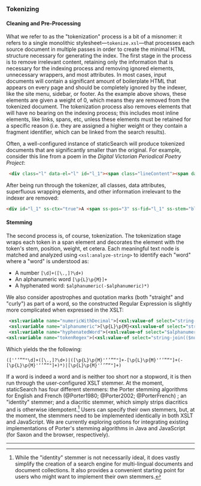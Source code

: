 ### Tokenizing

#### Cleaning and Pre-Processing

What we refer to as the "tokenization" process is a bit of a misnomer: it refers to a single monolithic stylesheet—`tokenize.xsl`—that processes each source document in multiple passes in order to create the minimal HTML structure necessary for generating the index.  The first stage in the process is to remove irrelevant content, retaining only the information that is necessary for the indexing process and removing ignored elements, unnecessary wrappers, and most attributes. In most cases, input documents will contain a significant amount of boilerplate HTML that appears on every page and should be completely ignored by the indexer, like the site menu, sidebar, or footer. As the example above shows, these elements are given a weight of 0, which means they are removed from the tokenized document. The tokenization process also removes elements that will have no bearing on the indexing process; this includes most inline elements, like links, spans, etc, unless these elements must be retained for a specific reason (i.e. they are assigned a higher weight or they contain a fragment identifier, which can be linked from the search results). 

Often, a well-configured instance of staticSearch will produce tokenized documents that are significantly smaller than the original. For example, consider this line from a poem in the *Digital Victorian Periodical Poetry Project*:

```html
 <div class="l" data-el="l" id="l_1"><span class="lineContent"><span data-el="hi" class="hi" style="font-variant: small-caps; letter-spacing: 0.06em;">A blush</span>, a smile, a dusk sweet vio<span class="rhyme label_a" data-el="rhyme" title="Masculine rhyme (Final syllable rhymes exactly; for example, Keats/beets.); label: a">let</span>—</span><span class="lineNum">1</span></div>
```

After being run through the tokenizer, all classes, data attributes, superfluous wrapping elements, and other information irrelevant to the indexer are removed:

```html
<div id="l_1" ss-ctx="true">A <span ss-pos="3" ss-fid="l_1" ss-stem="blush">blush</span>, a <span ss-pos="4" ss-fid="l_1" ss-stem="smile">smile</span>, a <span ss-pos="5" ss-fid="l_1" ss-stem="dusk">dusk</span> <span ss-pos="6" ss-fid="l_1" ss-stem="sweet">sweet</span> <span ss-pos="7" ss-fid="l_1" ss-stem="violet">violet</span>—</div>
```

#### Stemming

The second process is, of course, tokenization. The tokenization stage wraps each token in a span element and decorates the element with the token's stem, position, weight, et cetera. Each meaningful text node is matched and analyzed using `<xsl:analyze-string>` to identify each "word" where a "word" is understood as:

* A number `[\d]+([\.,]?\d+)`
* An alphanumeric word `[\p{L}\p{M}]+`
* A hyphenated word: `$alphanumeric(-$alphanumeric)*)`

We also consider apostrophes and quotation marks (both "straight" and "curly") as part of a word, so the constructed Regular Expression is slightly more complicated when expressed in the XSLT:

```xml
 <xsl:variable name="numericWithDecimal">[<xsl:value-of select="string-join($allApos,'')"/>\d]+([\.,]?\d+)</xsl:variable>
 <xsl:variable name="alphanumeric">[\p{L}\p{M}<xsl:value-of select="string-join($allApos,'')"/>]+</xsl:variable>
 <xsl:variable name="hyphenatedWord">(<xsl:value-of select="$alphanumeric"/>-<xsl:value-of select="$alphanumeric"/>(-<xsl:value-of select="$alphanumeric"/>)*)</xsl:variable>
<xsl:variable name="tokenRegex">(<xsl:value-of select="string-join(($numericWithDecimal,$hyphenatedWord,$alphanumeric),'|')"/>)</xsl:variable>
```

Which yields the the following:

```text
(['‘’”“"\d]+([\.,]?\d+)|([\p{L}\p{M}'‘’”“"]+-[\p{L}\p{M}'‘’”“"]+(-[\p{L}\p{M}'‘’”“"]+)*)|[\p{L}\p{M}'‘’”“"]+)
```

If a word is indeed a word and is neither too short nor a stopword, it is then run through the user-configured XSLT stemmer. At the moment, staticSearch has four different stemmers: the Porter stemming algorithms for English and French (@Porter1980; @Porter2002; @PorterFrench) ; an "identity" stemmer; and a diacritic stemmer, which simply strips diacritics and is otherwise idempotent.[^02_3_1] Users can specify their own stemmers, but, at the moment, the stemmers need to be implemented identically in both XSLT and JavaScript. We are currently exploring options for integrating existing implementations of Porter's stemming algorithms in Java and JavaScript (for Saxon and the browser, respectively).

---



[^02_3_1]: While the "identity" stemmer is not necessarily ideal, it does vastly simplify the creation of a search engine for multi-lingual documents and document collections. It also provides a convenient starting point for users who might want to implement their own stemmers.
